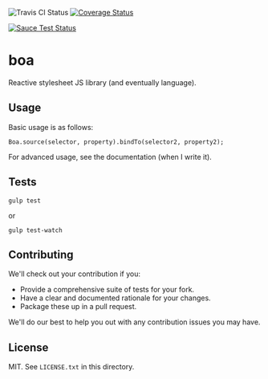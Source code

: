 ![Travis CI Status](https://travis-ci.org/skeate/boa.svg?branch=master) [![Coverage Status](https://coveralls.io/repos/skeate/boa/badge.svg)](https://coveralls.io/r/skeate/boa)

[![Sauce Test Status](https://saucelabs.com/browser-matrix/boa-tests.svg)](https://saucelabs.com/u/boa-tests)

# boa

Reactive stylesheet JS library (and eventually language).

## Usage

Basic usage is as follows:

    Boa.source(selector, property).bindTo(selector2, property2);

For advanced usage, see the documentation (when I write it).

## Tests

    gulp test

or

    gulp test-watch

## Contributing

We'll check out your contribution if you:

* Provide a comprehensive suite of tests for your fork.
* Have a clear and documented rationale for your changes.
* Package these up in a pull request.

We'll do our best to help you out with any contribution issues you may have.

## License

MIT. See `LICENSE.txt` in this directory.
